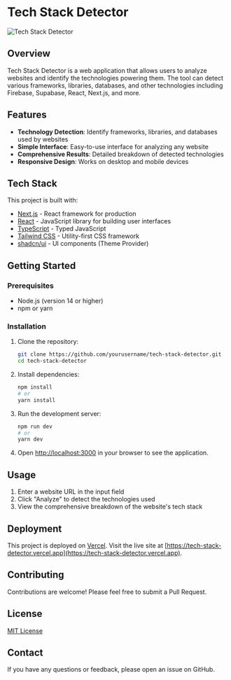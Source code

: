# Tech Stack Detector

![Tech Stack Detector](/og-image.png)

## Overview

Tech Stack Detector is a web application that allows users to analyze websites and identify the technologies powering them. The tool can detect various frameworks, libraries, databases, and other technologies including Firebase, Supabase, React, Next.js, and more.

## Features

- **Technology Detection**: Identify frameworks, libraries, and databases used by websites
- **Simple Interface**: Easy-to-use interface for analyzing any website
- **Comprehensive Results**: Detailed breakdown of detected technologies
- **Responsive Design**: Works on desktop and mobile devices

## Tech Stack

This project is built with:

- [Next.js](https://nextjs.org/) - React framework for production
- [React](https://reactjs.org/) - JavaScript library for building user interfaces
- [TypeScript](https://www.typescriptlang.org/) - Typed JavaScript
- [Tailwind CSS](https://tailwindcss.com/) - Utility-first CSS framework
- [shadcn/ui](https://ui.shadcn.com/) - UI components (Theme Provider)

## Getting Started

### Prerequisites

- Node.js (version 14 or higher)
- npm or yarn

### Installation

1. Clone the repository:
   ```bash
   git clone https://github.com/yourusername/tech-stack-detector.git
   cd tech-stack-detector
   ```

2. Install dependencies:
   ```bash
   npm install
   # or
   yarn install
   ```

3. Run the development server:
   ```bash
   npm run dev
   # or
   yarn dev
   ```

4. Open [http://localhost:3000](http://localhost:3000) in your browser to see the application.

## Usage

1. Enter a website URL in the input field
2. Click "Analyze" to detect the technologies used
3. View the comprehensive breakdown of the website's tech stack

## Deployment

This project is deployed on [Vercel](https://vercel.com/). Visit the live site at [https://tech-stack-detector.vercel.app](https://tech-stack-detector.vercel.app).

## Contributing

Contributions are welcome! Please feel free to submit a Pull Request.

## License

[MIT License](LICENSE)

## Contact

If you have any questions or feedback, please open an issue on GitHub. 